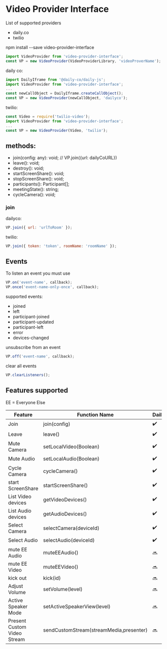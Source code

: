 # Video Provider Interface

List of supported providers

- daily.co
- twilio

npm install --save video-provider-interface

```jsx
import VideoProvider from 'video-provider-interface';
const VP = new VideoProvider(VideoProviderLibrary, 'videoProverName');
```

daily co:

```jsx
import DailyIframe from '@daily-co/daily-js';
import VideoProvider from 'video-provider-interface';
...
const newCallObject = DailyIframe.createCallObject();
const VP = new VideoProvider(newCallObject, 'dailyco');
```

twilio:

```jsx
const Video = require('twilio-video');
import VideoProvider from 'video-provider-interface';
...
const VP = new VideoProvider(Video, 'twilio');
```

## methods:

- join(config: any): void; // VP.join({url: dailyCoURL})
- leave(): void;
- destroy(): void;
- startScreenShare(): void;
- stopScreenShare(): void;
- participants(): Participant[];
- meetingState(): string;
- cycleCamera(): void;

### join

dailyco:

```jsx
VP.join({ url: 'urlToRoom' });
```

twilio:

```jsx
VP.join({ token: 'token', roomName: 'roomName' });
```

## Events

To listen an event you must use

```jsx
VP.on('event-name', callback);
VP.once('event-name-only-once', callback);
```

supported events:

- joined
- left
- participant-joined
- participant-updated
- participant-left
- error
- devices-changed

unsubscribe from an event

```jsx
VP.off('event-name', callback);
```

clear all events

```jsx
VP.clearListeners();
```

## Features supported

EE = Everyone Else

| Feature                     | Function Name                           | DailyCo            | Twilio             |
| --------------------------- | --------------------------------------- | ------------------ | ------------------ |
| Join                        | join(config)                            | :heavy_check_mark: | :heavy_check_mark: |
| Leave                       | leave()                                 | :heavy_check_mark: | :heavy_check_mark: |
| Mute Camera                 | setLocalVideo(Boolean)                  | :heavy_check_mark: | :heavy_check_mark: |
| Mute Audio                  | setLocalAudio(Boolean)                  | :heavy_check_mark: | :heavy_check_mark: |
| Cycle Camera                | cycleCamera()                           | :heavy_check_mark: | :heavy_check_mark: |
| start ScreenShare           | startScreenShare()                      | :heavy_check_mark: | :heavy_check_mark: |
| List Video devices          | getVideoDevices()                       | :heavy_check_mark: | :heavy_check_mark: |
| List Audio devices          | getAudioDevices()                       | :heavy_check_mark: | :heavy_check_mark: |
| Select Camera               | selectCamera(deviceId)                  | :heavy_check_mark: | :soon:             |
| Select Audio                | selectAudio(deviceId)                   | :heavy_check_mark: | :soon:             |
| mute EE Audio               | muteEEAudio()                           | :soon:             | :soon:             |
| mute EE Video               | muteEEVideo()                           | :soon:             | :soon:             |
| kick out                    | kick(id)                                | :soon:             | :soon:             |
| Adjust Volume               | setVolume(level)                        | :soon:             | :soon:             |
| Active Speaker Mode         | setActiveSpeakerView(level)             | :soon:             | :soon:             |
| Present Custom Video Stream | sendCustomStream(streamMedia,presenter) | :soon:             | :heavy_check_mark: |
